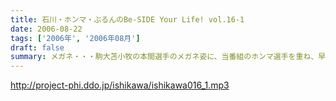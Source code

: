 ```yaml
---
title: 石川・ホンマ・ぶるんのBe-SIDE Your Life! vol.16-1
date: 2006-08-22
tags: ['2006年', '2006年08月']
draft: false
summary: メガネ・・・駒大苫小牧の本間選手のメガネ姿に、当番組のホンマ選手を重ね、早稲田実業の優勝談義に花が咲いた月曜日。有楽町では号外が配られ、爽やかな球児達の夏の終わりが告げられたのとは、コレっぽち！も関係なく収録が行われた。NAMAE
---
```


http://project-phi.ddo.jp/ishikawa/ishikawa016_1.mp3
